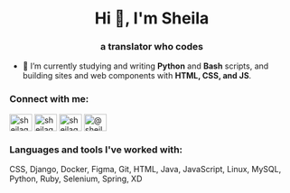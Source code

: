 <h1 align="center">Hi 👋, I'm Sheila</h1>
<h3 align="center">a translator who codes</h3>

- 🌱 I’m currently studying and writing **Python** and **Bash** scripts, and building sites and web components with **HTML, CSS, and JS**.

<p align="left">
<h3 align="left">Connect with me:</h3>
<a href="https://codepen.io/sheilagomes" target="blank"><img align="center" src="https://cdn.jsdelivr.net/npm/simple-icons@3.0.1/icons/codepen.svg" alt="sheilagomes" height="30" width="40" /></a>
<a href="https://dev.to/sheilagomes" target="blank"><img align="center" src="https://cdn.jsdelivr.net/npm/simple-icons@3.0.1/icons/dev-dot-to.svg" alt="sheilagomes" height="30" width="40" /></a>
<a href="https://linkedin.com/in/sheilagomes" target="blank"><img align="center" src="https://cdn.jsdelivr.net/npm/simple-icons@3.0.1/icons/linkedin.svg" alt="sheilagomes" height="30" width="40" /></a>
<a href="https://medium.com/@sheilagomes" target="blank"><img align="center" src="https://cdn.jsdelivr.net/npm/simple-icons@3.0.1/icons/medium.svg" alt="@sheilagomes" height="30" width="40" /></a>
</p>

<h3 align="left">Languages and tools I've worked with:</h3>
<p align="left">CSS, Django, Docker, Figma, Git, HTML, Java, JavaScript, Linux, MySQL, Python, Ruby, Selenium, Spring, XD</p>
